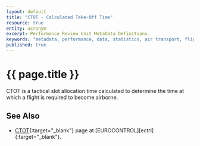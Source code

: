 ```yaml
---
layout: default
title: "CTOT - Calculated Take-Off Time"
resource: true
entity: acronym
excerpt: Performance Review Unit MetaData Definitions.
keywords: "metadata, performance, data, statistics, air transport, flights, europe, delay, safety"
published: true
---
```


# {{ page.title }}

CTOT is a tactical slot allocation time calculated to determine the time
at which a flight is required to become airborne.

## See Also

* [CTOT][ctotECTRL]{:target="_blank"} page at [EUROCONTROL][ectrl]{:target="_blank"}.


[ctotLEXI]: <https://ext.eurocontrol.int/lexicon/index.php/Calculated_Take-Off_Time> "CTOT - ATM Lexicon"
[ctotECTRL]: <http://www.eurocontrol.int/articles/calculated-take-time-ctottarget-time-arrival-tta> "CTOT - EUROCONTROL"